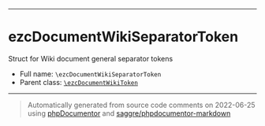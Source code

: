 ***

# ezcDocumentWikiSeparatorToken

Struct for Wiki document general separator tokens



* Full name: `\ezcDocumentWikiSeparatorToken`
* Parent class: [`\ezcDocumentWikiToken`](./ezcDocumentWikiToken.md)






***
> Automatically generated from source code comments on 2022-06-25 using [phpDocumentor](http://www.phpdoc.org/) and [saggre/phpdocumentor-markdown](https://github.com/Saggre/phpDocumentor-markdown)
